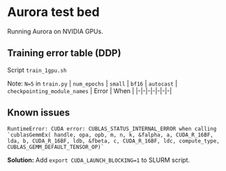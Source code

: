 # Aurora test bed

Running Aurora on NVIDIA GPUs.

## Training error table (DDP)
Script `train_1gpu.sh` 

Note: `N=5` in `train.py`
| `num_epochs` | `small` | `bf16` | `autocast` |  `checkpointing_module_names`  | Error | When |
|-|-|-|-|-|-|-|

 
## Known issues
```
RuntimeError: CUDA error: CUBLAS_STATUS_INTERNAL_ERROR when calling `cublasGemmEx( handle, opa, opb, m, n, k, &falpha, a, CUDA_R_16BF, lda, b, CUDA_R_16BF, ldb, &fbeta, c, CUDA_R_16BF, ldc, compute_type, CUBLAS_GEMM_DEFAULT_TENSOR_OP)`
```
**Solution:** Add `export CUDA_LAUNCH_BLOCKING=1` to SLURM script.